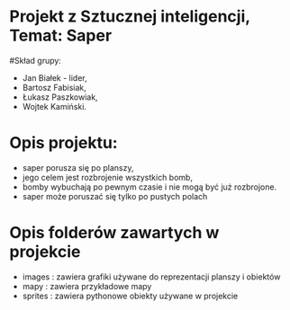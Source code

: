 # Projekt z Sztucznej inteligencji, Temat: Saper
#Skład grupy:
- Jan Białek - lider, 
- Bartosz Fabisiak, 
- Łukasz Paszkowiak, 
- Wojtek Kamiński.

# Opis projektu:
- saper porusza się po planszy,
- jego celem jest rozbrojenie wszystkich bomb,
- bomby wybuchają po pewnym czasie i nie mogą być już rozbrojone.
- saper może poruszać się tylko po pustych polach

# Opis folderów zawartych w projekcie
- images : zawiera grafiki używane do reprezentacji planszy i obiektów
- mapy : zawiera przykładowe mapy
- sprites : zawiera pythonowe obiekty używane w projekcie

